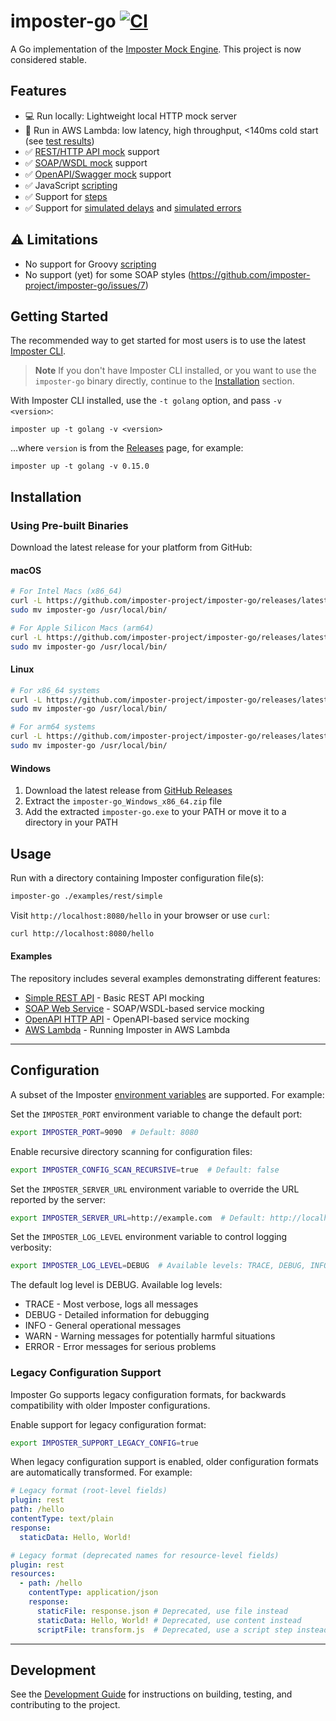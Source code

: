# imposter-go [![CI](https://github.com/imposter-project/imposter-go/actions/workflows/ci.yml/badge.svg)](https://github.com/imposter-project/imposter-go/actions/workflows/ci.yml)

A Go implementation of the [Imposter Mock Engine](https://www.imposter.sh). This project is now considered stable.

## Features

- 💻 Run locally: Lightweight local HTTP mock server
- 🚀 Run in AWS Lambda: low latency, high throughput, <140ms cold start (see [test results](./examples/lambda/perf-tests))
- ✅ [REST/HTTP API mock](https://docs.imposter.sh/rest_plugin/) support
- ✅ [SOAP/WSDL mock](https://docs.imposter.sh/soap_plugin/) support
- ✅ [OpenAPI/Swagger mock](https://docs.imposter.sh/openapi_plugin/) support
- ✅ JavaScript [scripting](https://docs.imposter.sh/scripting/)
- ✅ Support for [steps](https://docs.imposter.sh/steps/)
- ✅ Support for [simulated delays](https://docs.imposter.sh/performance_simulation/) and [simulated errors](https://docs.imposter.sh/failure_simulation/)

## ⚠️ Limitations

- No support for Groovy [scripting](https://docs.imposter.sh/scripting/)
- No support (yet) for some SOAP styles (https://github.com/imposter-project/imposter-go/issues/7)

## Getting Started

The recommended way to get started for most users is to use the latest [Imposter CLI](https://github.com/imposter-project/imposter-cli).

> **Note**
> If you don't have Imposter CLI installed, or you want to use the `imposter-go` binary directly, continue to the [Installation](#Installation) section.

With Imposter CLI installed, use the `-t golang` option, and pass `-v <version>`:

```
imposter up -t golang -v <version>
```

...where `version` is from the [Releases](https://github.com/imposter-project/imposter-go/releases/) page, for example:

```
imposter up -t golang -v 0.15.0
```

## Installation

### Using Pre-built Binaries

Download the latest release for your platform from GitHub:

#### macOS

```bash
# For Intel Macs (x86_64)
curl -L https://github.com/imposter-project/imposter-go/releases/latest/download/imposter-go_Darwin_x86_64.tar.gz | tar xz
sudo mv imposter-go /usr/local/bin/

# For Apple Silicon Macs (arm64)
curl -L https://github.com/imposter-project/imposter-go/releases/latest/download/imposter-go_Darwin_arm64.tar.gz | tar xz
sudo mv imposter-go /usr/local/bin/
```

#### Linux

```bash
# For x86_64 systems
curl -L https://github.com/imposter-project/imposter-go/releases/latest/download/imposter-go_Linux_x86_64.tar.gz | tar xz
sudo mv imposter-go /usr/local/bin/

# For arm64 systems
curl -L https://github.com/imposter-project/imposter-go/releases/latest/download/imposter-go_Linux_arm64.tar.gz | tar xz
sudo mv imposter-go /usr/local/bin/
```

#### Windows

1. Download the latest release from [GitHub Releases](https://github.com/imposter-project/imposter-go/releases/latest)
2. Extract the `imposter-go_Windows_x86_64.zip` file
3. Add the extracted `imposter-go.exe` to your PATH or move it to a directory in your PATH

## Usage

Run with a directory containing Imposter configuration file(s):

```bash
imposter-go ./examples/rest/simple
```

Visit `http://localhost:8080/hello` in your browser or use `curl`:

```bash
curl http://localhost:8080/hello
```

#### Examples

The repository includes several examples demonstrating different features:

- [Simple REST API](examples/rest/simple) - Basic REST API mocking
- [SOAP Web Service](examples/soap/simple) - SOAP/WSDL-based service mocking
- [OpenAPI HTTP API](examples/openapi/v30) - OpenAPI-based service mocking
- [AWS Lambda](examples/lambda) - Running Imposter in AWS Lambda

---

## Configuration

A subset of the Imposter [environment variables](https://docs.imposter.sh/environment_variables/) are supported. For example:

Set the `IMPOSTER_PORT` environment variable to change the default port:
```bash
export IMPOSTER_PORT=9090  # Default: 8080
```

Enable recursive directory scanning for configuration files:
```bash
export IMPOSTER_CONFIG_SCAN_RECURSIVE=true  # Default: false
```

Set the `IMPOSTER_SERVER_URL` environment variable to override the URL reported by the server:
```bash
export IMPOSTER_SERVER_URL=http://example.com  # Default: http://localhost:8080
```

Set the `IMPOSTER_LOG_LEVEL` environment variable to control logging verbosity:
```bash
export IMPOSTER_LOG_LEVEL=DEBUG  # Available levels: TRACE, DEBUG, INFO, WARN, ERROR
```

The default log level is DEBUG. Available log levels:
- TRACE - Most verbose, logs all messages
- DEBUG - Detailed information for debugging
- INFO - General operational messages
- WARN - Warning messages for potentially harmful situations
- ERROR - Error messages for serious problems

### Legacy Configuration Support

Imposter Go supports legacy configuration formats, for backwards compatibility with older Imposter configurations.

Enable support for legacy configuration format:
```bash
export IMPOSTER_SUPPORT_LEGACY_CONFIG=true
```

When legacy configuration support is enabled, older configuration formats are automatically transformed. For example:

```yaml
# Legacy format (root-level fields)
plugin: rest
path: /hello
contentType: text/plain
response:
  staticData: Hello, World!
```

```yaml
# Legacy format (deprecated names for resource-level fields)
plugin: rest
resources:
  - path: /hello
    contentType: application/json
    response:
      staticFile: response.json # Deprecated, use file instead
      staticData: Hello, World! # Deprecated, use content instead
      scriptFile: transform.js  # Deprecated, use a script step instead
```

---

## Development

See the [Development Guide](docs/development.md) for instructions on building, testing, and contributing to the project.
